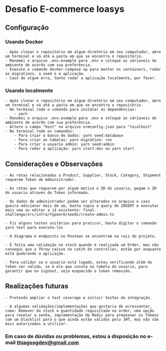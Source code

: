 # Desafio E-commerce Ioasys

## Configuração

### Usando Docker

    - Após clonar o repositório em algum diretório em seu computador, abre um terminal e vá até a pasta em que se encontra o repositório.
    - Renomei o arquivo .env.example para .env e coloque as váriaveis de ambiente de acordo com sua preferência.
    - Execute o comando docker-compose up para montar os containers, rodar as migrations, a seed e a aplicação.
    - Caso de algum erro, tente rodar a aplicação localmente, por favor.

### Usando localmente

    - Após clonar o repositório em algum diretório em seu computador, abre um terminal e vá até a pasta em que se encontra o repositório.
    - No terminal rode o comando para instalar as dependencias:
        - yarn
    - Renomei o arquivo .env.example para .env e coloque as váriaveis de ambiente de acordo com sua preferência.
    - Altere o campo "host" no arquivo ormconfig.json para "localhost"
    - No terminal rode os comandos:
        - Para criar o banco de dados: yarn seed:database
        - Para criar as tabelas: yarn migration: run
        - Para criar o usuario admin: yarn seed:admin
        - Para rodar a aplicação: yarn start:dev ou yarn start

## Considerações e Observações

    - As rotas relacionadas a Product, Supplier, Stock, Category, Shipment requerem Token de Administrador.

    - As rotas que requerem por algum motivo o ID do usuario, pegam o ID do usuario através do Token informado.

    - Os dados de administrador podem ser alterados no arquivo e caso queira adicionar mais de um, basta copia a query do INSERT e executar mais uma ou editar a já existente: final-challenge/src/infra/typeorm/seeds/create-admin.ts

    - Fiz alguns testes unitários para praticar, basta digitar o comando yarn test para executa-los

    - O diagrama e endpoints no Postman se encontram na raiz do projeto.

    - É feita uma validação no stock quando é realizada um Order, mas não consegui que o Throw caisse no catch do controller, então por enquanto está quebrando a aplicação.

    - Para validar se o usuario está logado, estou verificando além do token ser válido, se é ele que consta na tabela do usuario, para garantir que no signout, seja esquecido o token removido.

## Realizações futuras

    - Pretendo ampliar o test coverage e incluir testes de integração.

    - A algumas validações/implementações que gostaria de acrescentar, como: Remover do stock a quantidade requisitada na order, uma opção para resetar a senha, implementação de Redis para armazenar os Tokens com um blacklist para o que ainda estão válidos pelo JWT, mas não são mais autorizados a utilizar.

### Em caso de dúvidas ou problemas, estou a disposição no e-mail thiagosgdev@gmail.com
